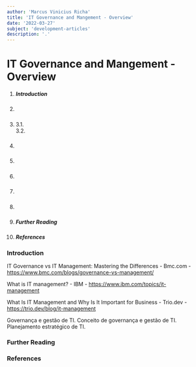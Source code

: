 ```yaml
---
author: 'Marcus Vinicius Richa'
title: 'IT Governance and Mangement - Overview'
date: '2022-03-27'
subject: 'development-articles'
description: '.'
---
```


# IT Governance and Mangement - Overview

1. ##### Introduction  
2. ##### 
3. #####  
	3.1.	
	3.2.
4. ##### 
5. ##### 
6. ##### 
7. #####  
8. ##### 
9. ##### Further Reading
10. ##### References

### Introduction
 









 
 
 
 
IT Governance vs IT Management: Mastering the Differences - Bmc.com - https://www.bmc.com/blogs/governance-vs-management/

What is IT management? - IBM - https://www.ibm.com/topics/it-management

What Is IT Management and Why Is It Important for Business - Trio.dev - https://trio.dev/blog/it-management

Governança e gestão de TI. Conceito de governança e gestão de TI. Planejamento estratégico de TI.

### Further Reading

[]()

### References



[]()

